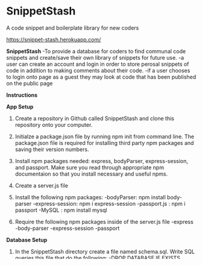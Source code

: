 # SnippetStash
A code snippet and boilerplate library for new coders

https://snippet-stash.herokuapp.com/

**SnippetStash**
-To provide a database for coders to find communal code snippets and create/save their own library of snippets for future use.
-a user can create an account and login in order to store perosal snippets of code in addition to making comments about their code.
-if a user chooses to login onto page as a guest they may look at code that has been published on the public page


**Instructions**

**App Setup**

1. Create a repository in Github  called SnippetStash and clone this repository onto your computer. 

2. Initialze a package.json file by running npm init from command line. The package.json file is required for installing third party npm packages and saving their version numbers.

3. Install npm packages needed: express, bodyParser, express-session, and passport. Make sure you read through appropriate npm documentaion so that you install necessary and useful npms.

4. Create a server.js file

5. Install the following npm packages:
    -bodyParser: npm install body-parser
    -express-session: npm i express-session
    -passport.js : npm i passport
    -MySQL : npm install mysql

6. Require the following npm packages inside of the server.js file
    -express
    -body-parser
    -express-session
    -passport 

**Database Setup**

1. In the SnippetStash directory create a file named schema.sql. Write SQL queries this file that do the following:
    -DROP DATABASE IF EXISTS snippetstash;
    -CREATE DATABASE snippetstash;
    -USE snippetstash;

2. Create a seeds.sql file, write insert queries to populate the new and existing user tables in addition to snippet categories table. 
*** Use sequelize to create table for Data set information for both user information and snippet categories

3. Run the schema.sql and seeds.sql files into the  mysql server from the command line

4. Run above SQL files  
    -Start MySQL command line tool and login: mysql -u root -p
        
    -With the mysql> command line tool running, enter the command source schema.sql. This will run your schema file and all of the   
    queries in it -- in other words, you'll be creating your database.

    -Now insert the entries you defined in seeds.sql by running the file: source seeds.sql.

    -Close out of the MySQL command line tool: exit.

**Configuration Setup**

1. Navigate into your SnippetStash directory, create a folder named config.

2. Create a config.json which will hold information regarding application configuration. A isAuthenticated.js file is a middleware for restricting routes a users is not allowed to visit if not logged in.
Finally a passport.js file. Inside the passport.js file, require passport and passport-local dependencies in addition to requiring our models: var db = require("../models");

Export the configured passport in module.exports = passport;

***Create MVC (Model, View, Controller) Formatted Application
In MVC everything has its own place so you can catch up on projects easier and find snippets of code when debugging or emproving a page. It also makes the application efficient and secure since only certain elements can do certain things. For example, only Models talk to the database, and only Views contain HTML markup and so forth.***

**Model Setup**

Inside SnippetStash directory, create a folder named models.
    -In models, make the following files:
        -category.js
        -comment.js
        -index.js
        -metadata.js
        -snippet.js
        -user.js

        * In these files create the code needed to call ORM functions category, comment,snippet and user data specific input for the 
        ORM. Export at the end of the files. 

**Controller Setup**

Navigate into your routes file.

In the **categories-api-routes.js** file this file should require our models: *var db = require("../models");*
This file should include two routes:
-display all snippet categories, (a GET Route to *"/api/categories"*)
-display one snippet category by its Id, (a GET Route to *"/api/categories/:CategoryId"*)

Next, in the **html-routes.js** this file should include 4 routes:
- display the home page, (a GET Route to *"/"*) 
- display the login page,(a GET Route to *"/login"* )
-to display the public page(a Get Route to *"/public"*) 
--redirects a non-member(one without user authentication) to the signup page to signup, (a GET Route to *"/members*")  

Next, in the **snippets-api-routes.js** this file should require our models: *var db = require("../models");* and it will contain all routes for:
 -creating a new snippet, ( a POST Route to *"/api/snippets"*)
 -retrievingall snippets, ( a GET Route to */api/snippets"*)
 -deleting a snippet, ( a DELETE Route to "*/api/snippets/delete/:id"*)
 -returning snippets of a specific category, (a GET Route to *"/api/snippets/:CategoryId"*)
 -Filtered member view by category, ( a GET Route to *"/api/user/snippets/:CategoryId/"* )
 -route to get a member,( a GET Route to *"/api/user"*)

The **users-api-routes.js** file should require our models: *var db = require("../models");* It will also include routes 
- GET all users *"/api/users"*
- GET a specific user *"api/users/:id"*
- DELETE a specific user *"/api/Users/:id"*

Finally the **api-routes.js** will require our models and passport.js. This file will use both POST and GET Routes.

POST Routes
- Used to handle incoming current member login information *"/api/login"*

-Used to handle incoming non-member signup Informations *"/api/signup"*

GET
-Route for logging out user *"/logout"*
- Route for retrieving user data  to be used on client side *"/api/user_data"*


**View Setup**
Inside SnippetStash directory, create a folder named **public**.
 Create the following files inside the public folder. These files will house the html for your project
    -public
        -login.html
        -members.html
        -public.html
        -signup.html

**Directory Structure**

 All recommended files and directories from the steps above should be organized so it matches the following:

SnippetStash
    -.gitignore  
    -models
        -category.js
        -comment.js
        -index.js
        -metadata.js
        -snippet.js
        -user.js
    -public
        -login.html
        -members.html
        -public.html
        -signup.html
      -CSS
      -Images
      -js
      -vendor
    -routes (GET and POST routes for adding retrieving new data)
        -api-routes.js
        -categories-api-routes.js
        -html-routes.js
        -snippets-api-routes.js
        -users-api-routes.js
    -node_modules
    -package.json
    -schema.sql
    -seeds.sql
    -server.js
